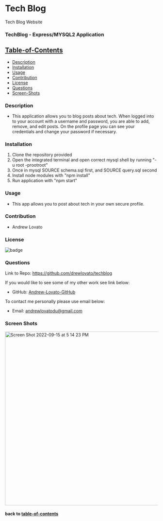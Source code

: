 # Tech Blog
Tech Blog Website

### TechBlog - Express/MYSQL2 Application

## [Table-of-Contents](#table-of-contents)

- [Description](#description)
- [Installation](#installation)
- [Usage](#usage)
- [Contribution](#contribution)
- [License](#license)
- [Questions](#questions)
- [Screen-Shots](#screen-shots)

### Description

- This application allows you to blog posts about tech. When logged into to your account with a username and password, you are able to add, remove, and edit posts. On the profile page you can see your credentials and change your password if necessary.

### Installation

1. Clone the repository provided
2. Open the integrated terminal and open correct mysql shell by running "-u root -prootroot"
3. Once in mysql SOURCE schema.sql first, and SOURCE query.sql second
4. Install node modules with "npm install"
5. Run application with "npm start"

### Usage

- This app allows you to post about tech in your own secure profile.

### Contribution

- Andrew Lovato

### License

![badge](https://img.shields.io/badge/license-MIT-blue)

### Questions

Link to Repo: https://github.com/drewlovato/techblog

If you would like to see some of my other work see link below:

- GitHub: [Andrew-Lovato-GitHub](https://github.com/drewlovato)

To contact me personally please use email below:

- Email: andrewlovatodu@gmail.com

### Screen Shots

<img width="572" alt="Screen Shot 2022-09-15 at 5 14 23 PM" src="https://user-images.githubusercontent.com/59673032/190524649-5c1de5e2-6e64-473e-b4ea-fbc4c6a1d502.png">

#### back to [table-of-contents](#table-of-contents)

